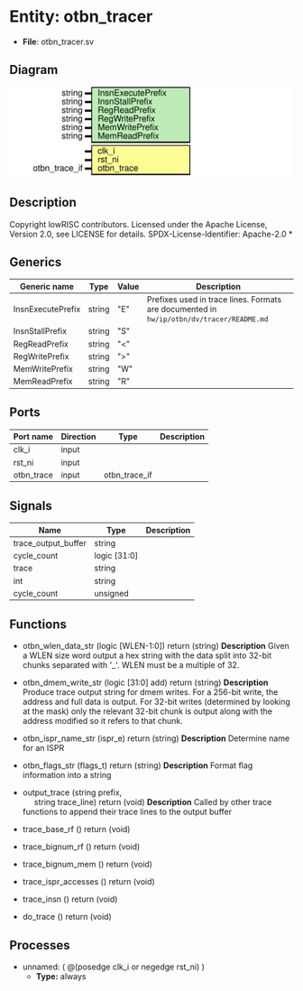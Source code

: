 # Entity: otbn_tracer

- **File**: otbn_tracer.sv
## Diagram

![Diagram](otbn_tracer.svg "Diagram")
## Description

 Copyright lowRISC contributors.
 Licensed under the Apache License, Version 2.0, see LICENSE for details.
 SPDX-License-Identifier: Apache-2.0
*

## Generics

| Generic name      | Type   | Value | Description                                                                                |
| ----------------- | ------ | ----- | ------------------------------------------------------------------------------------------ |
| InsnExecutePrefix | string | "E"   |  Prefixes used in trace lines. Formats are documented in `hw/ip/otbn/dv/tracer/README.md`  |
| InsnStallPrefix   | string | "S"   |                                                                                            |
| RegReadPrefix     | string | "<"   |                                                                                            |
| RegWritePrefix    | string | ">"   |                                                                                            |
| MemWritePrefix    | string | "W"   |                                                                                            |
| MemReadPrefix     | string | "R"   |                                                                                            |
## Ports

| Port name  | Direction | Type          | Description |
| ---------- | --------- | ------------- | ----------- |
| clk_i      | input     |               |             |
| rst_ni     | input     |               |             |
| otbn_trace | input     | otbn_trace_if |             |
## Signals

| Name                | Type         | Description |
| ------------------- | ------------ | ----------- |
| trace_output_buffer | string       |             |
| cycle_count         | logic [31:0] |             |
| trace               | string       |             |
| int                 | string       |             |
| cycle_count         | unsigned     |             |
## Functions
- otbn_wlen_data_str <font id="function_arguments">(logic [WLEN-1:0])</font> <font id="function_return">return (string)</font>
**Description**
 Given a WLEN size word output a hex string with the data split into 32-bit chunks separated
 with '_'. WLEN must be a multiple of 32.

- otbn_dmem_write_str <font id="function_arguments">(logic [31:0] add)</font> <font id="function_return">return (string)</font>
**Description**
 Produce trace output string for dmem writes. For a 256-bit write, the address and full data is
 output. For 32-bit writes (determined by looking at the mask) only the relevant 32-bit chunk is
 output along with the address modified so it refers to that chunk.

- otbn_ispr_name_str <font id="function_arguments">(ispr_e)</font> <font id="function_return">return (string)</font>
**Description**
 Determine name for an ISPR

- otbn_flags_str <font id="function_arguments">(flags_t)</font> <font id="function_return">return (string)</font>
**Description**
 Format flag information into a string

- output_trace <font id="function_arguments">(string prefix,<br><span style="padding-left:20px"> string trace_line)</font> <font id="function_return">return (void)</font>
**Description**
 Called by other trace functions to append their trace lines to the output buffer

- trace_base_rf <font id="function_arguments">()</font> <font id="function_return">return (void)</font>
- trace_bignum_rf <font id="function_arguments">()</font> <font id="function_return">return (void)</font>
- trace_bignum_mem <font id="function_arguments">()</font> <font id="function_return">return (void)</font>
- trace_ispr_accesses <font id="function_arguments">()</font> <font id="function_return">return (void)</font>
- trace_insn <font id="function_arguments">()</font> <font id="function_return">return (void)</font>
- do_trace <font id="function_arguments">()</font> <font id="function_return">return (void)</font>
## Processes
- unnamed: ( @(posedge clk_i or negedge rst_ni) )
  - **Type:** always
